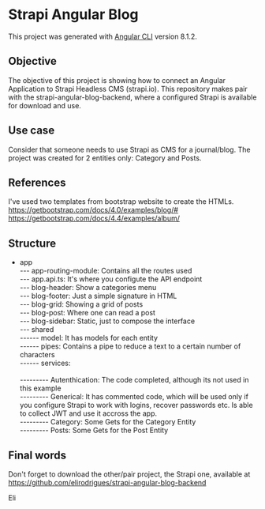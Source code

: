 # Strapi Angular Blog

This project was generated with [Angular CLI](https://github.com/angular/angular-cli) version 8.1.2.

## Objective

The objective of this project is showing how to connect an Angular Application to Strapi Headless CMS (strapi.io). This repository makes pair with the strapi-angular-blog-backend, where a configured Strapi is available for download and use.

## Use case
Consider that someone needs to use Strapi as CMS for a journal/blog. The project was created for 2 entities only: Category and Posts.

## References
I've used two templates from bootstrap website to create the HTMLs. 
https://getbootstrap.com/docs/4.0/examples/blog/#<br>
https://getbootstrap.com/docs/4.4/examples/album/<br>

## Structure

- app<br>
--- app-routing-module: Contains all the routes used<br>
--- app.api.ts: It's where you configute the API endpoint<BR>
--- blog-header: Show a categories menu<br>
--- blog-footer: Just a simple signature in HTML<br>
--- blog-grid: Showing a grid of posts<br>
--- blog-post: Where one can read a post<br>
--- blog-sidebar: Static, just to compose the interface<br>
--- shared<br>
------ model: It has models for each entity<br>
------ pipes: Contains a pipe to reduce a text to a certain number of characters<br>
------ services: <br><br>
--------- Autenthication: The code completed, although its not used in this example<br>
--------- Generical: It has commented code, which will be used only if you configure 
Strapi to work with logins, recover passwords etc. Is able to collect JWT and use it accross the app.<br>
--------- Category: Some Gets for the Category Entity<br>
--------- Posts: Some Gets for the Post Entity<br>

## Final words

Don't forget to download the other/pair project, the Strapi one, available at https://github.com/elirodrigues/strapi-angular-blog-backend

Eli
